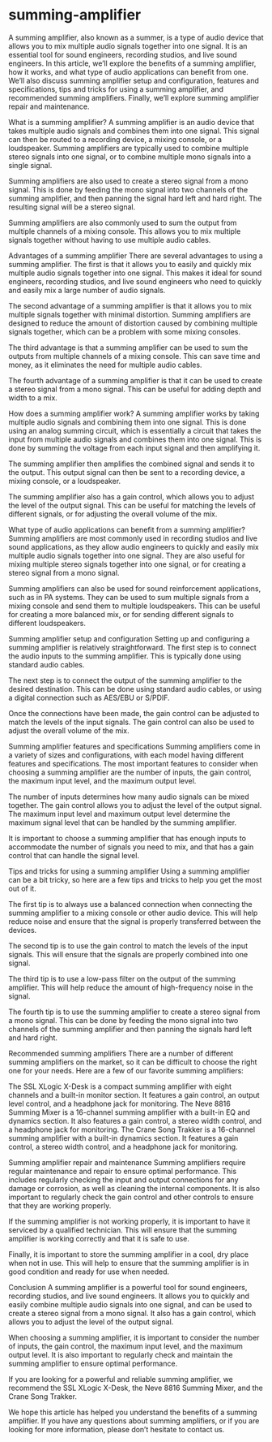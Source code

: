# summing-amplifier
A summing amplifier, also known as a summer, is a type of audio device that allows you to mix multiple audio signals together into one signal. It is an essential tool for sound engineers, recording studios, and live sound engineers. In this article, we’ll explore the benefits of a summing amplifier, how it works, and what type of audio applications can benefit from one. We’ll also discuss summing amplifier setup and configuration, features and specifications, tips and tricks for using a summing amplifier, and recommended summing amplifiers. Finally, we’ll explore summing amplifier repair and maintenance.



What is a summing amplifier?
A summing amplifier is an audio device that takes multiple audio signals and combines them into one signal. This signal can then be routed to a recording device, a mixing console, or a loudspeaker. Summing amplifiers are typically used to combine multiple stereo signals into one signal, or to combine multiple mono signals into a single signal.

Summing amplifiers are also used to create a stereo signal from a mono signal. This is done by feeding the mono signal into two channels of the summing amplifier, and then panning the signal hard left and hard right. The resulting signal will be a stereo signal.

Summing amplifiers are also commonly used to sum the output from multiple channels of a mixing console. This allows you to mix multiple signals together without having to use multiple audio cables.



Advantages of a summing amplifier
There are several advantages to using a summing amplifier. The first is that it allows you to easily and quickly mix multiple audio signals together into one signal. This makes it ideal for sound engineers, recording studios, and live sound engineers who need to quickly and easily mix a large number of audio signals.

The second advantage of a summing amplifier is that it allows you to mix multiple signals together with minimal distortion. Summing amplifiers are designed to reduce the amount of distortion caused by combining multiple signals together, which can be a problem with some mixing consoles.

The third advantage is that a summing amplifier can be used to sum the outputs from multiple channels of a mixing console. This can save time and money, as it eliminates the need for multiple audio cables.

The fourth advantage of a summing amplifier is that it can be used to create a stereo signal from a mono signal. This can be useful for adding depth and width to a mix.



How does a summing amplifier work?
A summing amplifier works by taking multiple audio signals and combining them into one signal. This is done using an analog summing circuit, which is essentially a circuit that takes the input from multiple audio signals and combines them into one signal. This is done by summing the voltage from each input signal and then amplifying it.

The summing amplifier then amplifies the combined signal and sends it to the output. This output signal can then be sent to a recording device, a mixing console, or a loudspeaker.

The summing amplifier also has a gain control, which allows you to adjust the level of the output signal. This can be useful for matching the levels of different signals, or for adjusting the overall volume of the mix.



What type of audio applications can benefit from a summing amplifier?
Summing amplifiers are most commonly used in recording studios and live sound applications, as they allow audio engineers to quickly and easily mix multiple audio signals together into one signal. They are also useful for mixing multiple stereo signals together into one signal, or for creating a stereo signal from a mono signal.

Summing amplifiers can also be used for sound reinforcement applications, such as in PA systems. They can be used to sum multiple signals from a mixing console and send them to multiple loudspeakers. This can be useful for creating a more balanced mix, or for sending different signals to different loudspeakers.



Summing amplifier setup and configuration
Setting up and configuring a summing amplifier is relatively straightforward. The first step is to connect the audio inputs to the summing amplifier. This is typically done using standard audio cables.

The next step is to connect the output of the summing amplifier to the desired destination. This can be done using standard audio cables, or using a digital connection such as AES/EBU or S/PDIF.

Once the connections have been made, the gain control can be adjusted to match the levels of the input signals. The gain control can also be used to adjust the overall volume of the mix.



Summing amplifier features and specifications
Summing amplifiers come in a variety of sizes and configurations, with each model having different features and specifications. The most important features to consider when choosing a summing amplifier are the number of inputs, the gain control, the maximum input level, and the maximum output level.

The number of inputs determines how many audio signals can be mixed together. The gain control allows you to adjust the level of the output signal. The maximum input level and maximum output level determine the maximum signal level that can be handled by the summing amplifier.

It is important to choose a summing amplifier that has enough inputs to accommodate the number of signals you need to mix, and that has a gain control that can handle the signal level.



Tips and tricks for using a summing amplifier
Using a summing amplifier can be a bit tricky, so here are a few tips and tricks to help you get the most out of it.

The first tip is to always use a balanced connection when connecting the summing amplifier to a mixing console or other audio device. This will help reduce noise and ensure that the signal is properly transferred between the devices.

The second tip is to use the gain control to match the levels of the input signals. This will ensure that the signals are properly combined into one signal.

The third tip is to use a low-pass filter on the output of the summing amplifier. This will help reduce the amount of high-frequency noise in the signal.

The fourth tip is to use the summing amplifier to create a stereo signal from a mono signal. This can be done by feeding the mono signal into two channels of the summing amplifier and then panning the signals hard left and hard right.



Recommended summing amplifiers
There are a number of different summing amplifiers on the market, so it can be difficult to choose the right one for your needs. Here are a few of our favorite summing amplifiers:

The SSL XLogic X-Desk is a compact summing amplifier with eight channels and a built-in monitor section. It features a gain control, an output level control, and a headphone jack for monitoring.
The Neve 8816 Summing Mixer is a 16-channel summing amplifier with a built-in EQ and dynamics section. It also features a gain control, a stereo width control, and a headphone jack for monitoring.
The Crane Song Trakker is a 16-channel summing amplifier with a built-in dynamics section. It features a gain control, a stereo width control, and a headphone jack for monitoring.


Summing amplifier repair and maintenance
Summing amplifiers require regular maintenance and repair to ensure optimal performance. This includes regularly checking the input and output connections for any damage or corrosion, as well as cleaning the internal components. It is also important to regularly check the gain control and other controls to ensure that they are working properly.

If the summing amplifier is not working properly, it is important to have it serviced by a qualified technician. This will ensure that the summing amplifier is working correctly and that it is safe to use.

Finally, it is important to store the summing amplifier in a cool, dry place when not in use. This will help to ensure that the summing amplifier is in good condition and ready for use when needed.



Conclusion
A summing amplifier is a powerful tool for sound engineers, recording studios, and live sound engineers. It allows you to quickly and easily combine multiple audio signals into one signal, and can be used to create a stereo signal from a mono signal. It also has a gain control, which allows you to adjust the level of the output signal.

When choosing a summing amplifier, it is important to consider the number of inputs, the gain control, the maximum input level, and the maximum output level. It is also important to regularly check and maintain the summing amplifier to ensure optimal performance.

If you are looking for a powerful and reliable summing amplifier, we recommend the SSL XLogic X-Desk, the Neve 8816 Summing Mixer, and the Crane Song Trakker.

We hope this article has helped you understand the benefits of a summing amplifier. If you have any questions about summing amplifiers, or if you are looking for more information, please don’t hesitate to contact us.

